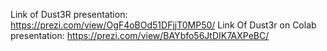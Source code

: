 Link of Dust3R presentation: https://prezi.com/view/OgF4oBOd51DFjjT0MP50/
Link Of Dust3r on Colab presentation: https://prezi.com/view/BAYbfo56JtDIK7AXPeBC/
